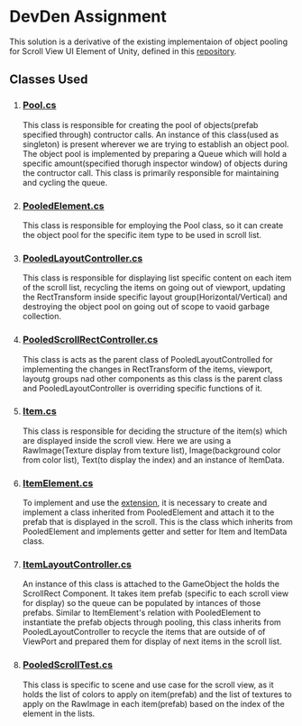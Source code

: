 <h1>DevDen Assignment</h1>

<p>This solution is a derivative of the existing implementaion of object pooling for Scroll View UI Element of Unity, defined in this <a href="https://github.com/disas69/Unity-Pooled-Scroll-List#:~:text=An%20extension%20for%20Unity%20UI,vertical%20and%20grid%20layout%20groups.">repository</a>.</p>

<h2>Classes Used</h2>
<ol>
    <li><h3><a href="https://github.com/SKY-ROY/DevDen-Assignment/blob/main/Assets/Scripts/PooledScrollList/Pool.cs">Pool.cs</a></h3></li>
        <p>
            This class is responsible for creating the pool of objects(prefab specified through) contructor calls. An instance of this class(used as singleton) is present wherever we are trying to establish an object pool. The object pool is implemented by preparing a Queue<T> which will hold a specific amount(specified thorugh inspector window) of objects during the contructor call. This class is primarily responsible for maintaining and cycling the queue.
        </p>
    <li><h3><a href="https://github.com/SKY-ROY/DevDen-Assignment/blob/main/Assets/Scripts/PooledScrollList/PooledElement.cs">PooledElement.cs</a></h3></li>
        <p>
            This class is responsible for employing the Pool class, so it can create the object pool for the specific item type to be used in scroll list. 
        </p>
    <li><h3><a href="https://github.com/SKY-ROY/DevDen-Assignment/blob/main/Assets/Scripts/PooledScrollList/PooledLayoutController.cs">PooledLayoutController.cs</a></h3></li>
        <p>
            This class is responsible for displaying list specific content on each item of the scroll list, recycling the items on going out of viewport, updating the RectTransform inside specific layout group(Horizontal/Vertical) and destroying the object pool on going out of scope to vaoid garbage collection.
        </p>
    <li><h3><a href="https://github.com/SKY-ROY/DevDen-Assignment/blob/main/Assets/Scripts/PooledScrollList/PooledScrollRectController.cs">PooledScrollRectController.cs</a></h3></li>
        <p>
            This class is acts as the parent class of PooledLayoutControlled for implementing the changes in RectTransform of the items, viewport, layoutg groups nad other components as this class is the parent class and PooledLayoutController is overriding specific functions of it.
        </p>
    <li><h3><a href="https://github.com/SKY-ROY/DevDen-Assignment/blob/main/Assets/Scripts/Tests/Item.cs">Item.cs</a></h3></li>
        <p>
            This class is responsible for deciding the structure of the item(s) which are displayed inside the scroll view. Here we are using a RawImage(Texture display from texture list), Image(background color from color list), Text(to display the index) and an instance of ItemData.
        </p>
    <li><h3><a href="https://github.com/SKY-ROY/DevDen-Assignment/blob/main/Assets/Scripts/Tests/ItemElement.cs">ItemElement.cs</a></h3></li>
        <p>
            To implement and use the <a href="https://github.com/disas69/Unity-Pooled-Scroll-List#:~:text=An%20extension%20for%20Unity%20UI,vertical%20and%20grid%20layout%20groups.">extension</a>, it is necessary to create and implement a class inherited from PooledElement and attach it to the prefab that is displayed in the scroll. This is the class which inherits from PooledElement and implements getter and setter for Item and ItemData class.
        </p>
    <li><h3><a href="https://github.com/SKY-ROY/DevDen-Assignment/blob/main/Assets/Scripts/Tests/ItemLayoutController.cs">ItemLayoutController.cs</a></h3></li>
        <p>
            An instance of this class is attached to the GameObject the holds the ScrollRect Component. It takes item prefab (specific to each scroll view for display) so the queue can be populated by intances of those prefabs. Similar to ItemElement's relation with PooledElement to instantiate the prefab objects through pooling, this class inherits from PooledLayoutController to recycle the items that are outside of of ViewPort and prepared them for display of next items in the scroll list.
        </p>
    <li><h3><a href="https://github.com/SKY-ROY/DevDen-Assignment/blob/main/Assets/Scripts/Tests/PooledScrollTest.cs">PooledScrollTest.cs</a></h3></li>
        <p>
            This class is specific to scene and use case for the scroll view, as it holds the list of colors to apply on item(prefab) and the list of textures to apply on the RawImage in each item(prefab) based on the index of the element in the lists.
        </p>
</ol>